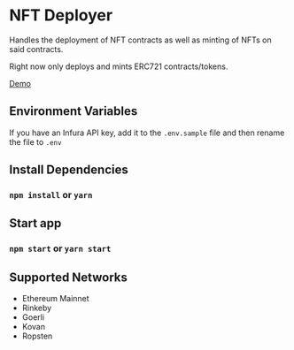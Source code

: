 # NFT Deployer

Handles the deployment of NFT contracts as well as minting of NFTs on said contracts.

Right now only deploys and mints ERC721 contracts/tokens.

[Demo](https://vagabond.mypinata.cloud/ipfs/QmW8ft5vEG7DcEkzZz2zEcgUYTHzNyPBJY4r3tXA4zTN8D/#/)
## Environment Variables

If you have an Infura API key, add it to the `.env.sample` file and then rename the file to `.env`

## Install Dependencies

### `npm install` or `yarn`

## Start app

### `npm start` or `yarn start`

## Supported Networks

- Ethereum Mainnet
- Rinkeby
- Goerli
- Kovan
- Ropsten